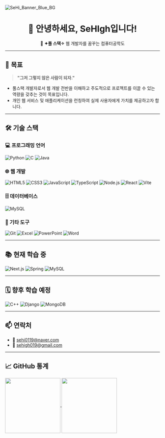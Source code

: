 <!-- GitHub 프로필 README -->
![SeHi_Banner_Blue_BG](https://github.com/user-attachments/assets/e60f956e-5fae-4999-91f3-0fc6f275fb69)

<h1 align="center">👋 안녕하세요, SeHIgh입니다!</h1>
<p align="center">🚀 <strong>✦풀 스택✧</strong> 웹 개발자를 꿈꾸는 컴퓨터공학도</p>

---

## 🎯 목표

> **"그저 그렇지 않은 사람이 되자."**

- 풀스택 개발자로서 웹 개발 전반을 이해하고 주도적으로 프로젝트를 이끌 수 있는 역량을 갖추는 것이 목표입니다.
- 개인 웹 서비스 및 애플리케이션을 런칭하여 실제 사용자에게 가치를 제공하고자 합니다.

---

## 🛠️ 기술 스택

### 💻 프로그래밍 언어
![Python](https://img.shields.io/badge/Python-3776AB?style=flat&logo=python&logoColor=white)
![C](https://img.shields.io/badge/C-A8B9CC?style=flat&logo=c&logoColor=white)
![Java](https://img.shields.io/badge/Java-ED8B00?style=flat&logo=openjdk&logoColor=white)

### 🌐 웹 개발
![HTML5](https://img.shields.io/badge/HTML5-E34F26?style=flat&logo=html5&logoColor=white)
![CSS3](https://img.shields.io/badge/CSS3-1572B6?style=flat&logo=css3&logoColor=white)
![JavaScript](https://img.shields.io/badge/JavaScript-F7DF1E?style=flat&logo=javascript&logoColor=black)
![TypeScript](https://img.shields.io/badge/TypeScript-3178C6?style=flat&logo=typescript&logoColor=white)
![Node.js](https://img.shields.io/badge/Node.js-339933?style=flat&logo=node.js&logoColor=white)
![React](https://img.shields.io/badge/React-61DAFB?style=flat&logo=react&logoColor=black)
![Vite](https://img.shields.io/badge/Vite-646CFF?style=flat&logo=vite&logoColor=white)

### 🗄️ 데이터베이스
![MySQL](https://img.shields.io/badge/MySQL-005C84?style=flat&logo=mysql&logoColor=white)

### 🔧 기타 도구
![Git](https://img.shields.io/badge/Git-F05032?style=flat&logo=git&logoColor=white)
![Excel](https://img.shields.io/badge/Microsoft_Excel-217346?style=flat&logo=microsoft-excel&logoColor=white)
![PowerPoint](https://img.shields.io/badge/Microsoft_PowerPoint-B7472A?style=flat&logo=microsoft-powerpoint&logoColor=white)
![Word](https://img.shields.io/badge/Microsoft_Word-2B579A?style=flat&logo=microsoft-word&logoColor=white)

---

## 📚 현재 학습 중

![Next.js](https://img.shields.io/badge/Next.js-000000?style=flat&logo=next.js&logoColor=white)
![Spring](https://img.shields.io/badge/Spring-6DB33F?style=flat&logo=spring&logoColor=white)
![MySQL](https://img.shields.io/badge/MySQL-005C84?style=flat&logo=mysql&logoColor=white)

---

## 🗓️ 향후 학습 예정

![C++](https://img.shields.io/badge/C%2B%2B-00599C?style=flat&logo=c%2B%2B&logoColor=white)
![Django](https://img.shields.io/badge/Django-092E20?style=flat&logo=django&logoColor=white)
![MongoDB](https://img.shields.io/badge/MongoDB-4EA94B?style=flat&logo=mongodb&logoColor=white)

---

## 📫 연락처

- 📧 [sehi0119@naver.com](mailto:sehi0119@naver.com)
- 📧 [sehigh019@gmail.com](mailto:sehigh019@gmail.com)

---

## 📈 GitHub 통계

<a href="https://github.com/SeHIgh">
  <img height=180 align="center" src="https://github-readme-stats.vercel.app/api?username=SeHIgh&show_icons=true&theme=holi&locale=kr&hide_border=true&bg_color=C9D9E7&text_color=5580A1&title_color=6ca2cc&icon_color=6ca2cc&border_radius=12" />
</a>

<a href="https://github.com/SeHIgh">
  <img height=180 align="center" src="https://github-readme-stats.vercel.app/api/top-langs?username=SeHIgh&layout=compact&langs_count=8&show_icons=true&theme=holi&locale=kr&hide_border=true&bg_color=C9D9E7&text_color=5580A1&title_color=6ca2cc&icon_color=6ca2cc&border_radius=12" />
</a>
